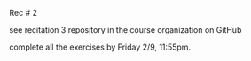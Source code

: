 
<div class="recitation">

<div class="column_date">
<p markdown="block">
        
Rec # 2 <br> 
        
</p>          
</div>
    
<div class="column_recitation">
<p markdown="block">

see recitation 3 repository in the course organization on GitHub  

complete all the exercises by Friday 2/9, 11:55pm. 


</p>        
</div>
    
</div>
  
